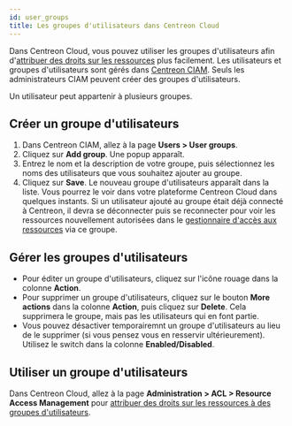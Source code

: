 ```yaml
---
id: user_groups
title: Les groupes d'utilisateurs dans Centreon Cloud
---
```


Dans Centreon Cloud, vous pouvez utiliser les groupes d'utilisateurs afin d'[attribuer des droits sur les ressources](../administration/resource_access.md) plus facilement.
Les utilisateurs et groupes d'utilisateurs sont gérés dans [Centreon CIAM](../ciam/ciam.md). Seuls les administrateurs CIAM peuvent créer des groupes d'utilisateurs.

Un utilisateur peut appartenir à plusieurs groupes.

## Créer un groupe d'utilisateurs

1. Dans Centreon CIAM, allez à la page **Users > User groups**.
2. Cliquez sur **Add group**. Une popup apparaît.
3. Entrez le nom et la description de votre groupe, puis sélectionnez les noms des utilisateurs que vous souhaitez ajouter au groupe.
4. Cliquez sur **Save**. Le nouveau groupe d'utilisateurs apparaît dans la liste. Vous pourrez le voir dans votre plateforme Centreon Cloud dans quelques instants. Si un utilisateur ajouté au groupe était déjà connecté à Centreon, il devra se déconnecter puis se reconnecter pour voir les ressources nouvellement autorisées dans le [gestionnaire d'accès aux ressources](../administration/resource_access.md) via ce groupe.

## Gérer les groupes d'utilisateurs

* Pour éditer un groupe d'utilisateurs, cliquez sur l'icône rouage dans la colonne **Action**.
* Pour supprimer un groupe d'utilisateurs, cliquez sur le bouton **More actions** dans la colonne **Action**, puis cliquez sur **Delete**. Cela supprimera le groupe, mais pas les utilisateurs qui en font partie.
* Vous pouvez désactiver temporairemnt un groupe d'utilisateurs au lieu de le supprimer (si vous pensez vous en resservir ultérieurement). Utilisez le switch dans la colonne **Enabled/Disabled**.

## Utiliser un groupe d'utilisateurs

Dans Centreon Cloud, allez à la page **Administration > ACL > Resource Access Management** pour [attribuer des droits sur les ressources à des groupes d'utilisateurs](../administration/resource_access.md).
